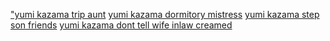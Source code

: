["yumi kazama trip aunt](https://t.me/PronVdoArchBot?start=4428197998446744)
[yumi kazama dormitory mistress](https://t.me/PronVdoArchBot?start=8673744085757718)
[yumi kazama step son friends](https://t.me/PronVdoArchBot?start=3086599174731911)
[yumi kazama dont tell wife inlaw creamed](https://t.me/PronVdoArchBot?start=8463984320323885)
